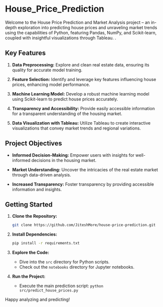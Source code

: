 # House_Price_Prediction
Welcome to the House Price Prediction and Market Analysis project – an in-depth exploration into predicting house prices and unraveling market trends using the capabilities of Python, featuring Pandas, NumPy, and Scikit-learn, coupled with insightful visualizations through Tableau.
.

## Key Features

1. **Data Preprocessing:** Explore and clean real estate data, ensuring its quality for accurate model training.

2. **Feature Selection:** Identify and leverage key features influencing house prices, enhancing model performance.

3. **Machine Learning Model:** Develop a robust machine learning model using Scikit-learn to predict house prices accurately.

4. **Transparency and Accessibility:** Provide easily accessible information for a transparent understanding of the housing market.

5. **Data Visualization with Tableau:** Utilize Tableau to create interactive visualizations that convey market trends and regional variations.

## Project Objectives

- **Informed Decision-Making:** Empower users with insights for well-informed decisions in the housing market.

- **Market Understanding:** Uncover the intricacies of the real estate market through data-driven analysis.

- **Increased Transparency:** Foster transparency by providing accessible information and insights.

## Getting Started

1. **Clone the Repository:**
    ```bash
    git clone https://github.com/JiteshMore/house-price-prediction.git
    ```

2. **Install Dependencies:**
    ```bash
    pip install -r requirements.txt
    ```

3. **Explore the Code:**
    - Dive into the `src` directory for Python scripts.
    - Check out the `notebooks` directory for Jupyter notebooks.

4. **Run the Project:**
    - Execute the main prediction script: `python src/predict_house_prices.py`




Happy analyzing and predicting!
